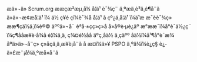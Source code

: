 æä»¬ä» Scrum.org ææçæ²æµ¸å¼ å­¦ä¹ è¯¾ç¨ ä¸ºæä¸è³ä¸é¶å¨ã ä»ä»¬æ¢æå­¦ä¹ ï¼ ä½ ç¥é çï¼è¯¾å å­¦ä¹ ã çº¿ä¸å­¦ä¹ ï¼ä¹æ æ¯èè¯¾ç» ææ¶çä½ä¸ï¼è®© äººä»¬å¨ èªå·±çç»ç»å å»å®è·µè¿äº æ°ææ¯ï¼å°è¯ä½¿ç¨ ï¼ç¶ååæ¥è·å¾å é¦ï¼ä¸ä¸ ç¾¤é½åå äºç¸åä½ ä¸çäºº åä½ï¼å¹¶å°è¯æ¾ åºä»ä»¬å¨ç» ç»åçä¸ä¸æ­¥è¡å¨ã å æ­¤ï¼ä»¥ PSPO ä¸ºä¾ï¼è¿ç§ è¿­ä»£æ¨¡å¼ä¸ºæå«å¨ã
